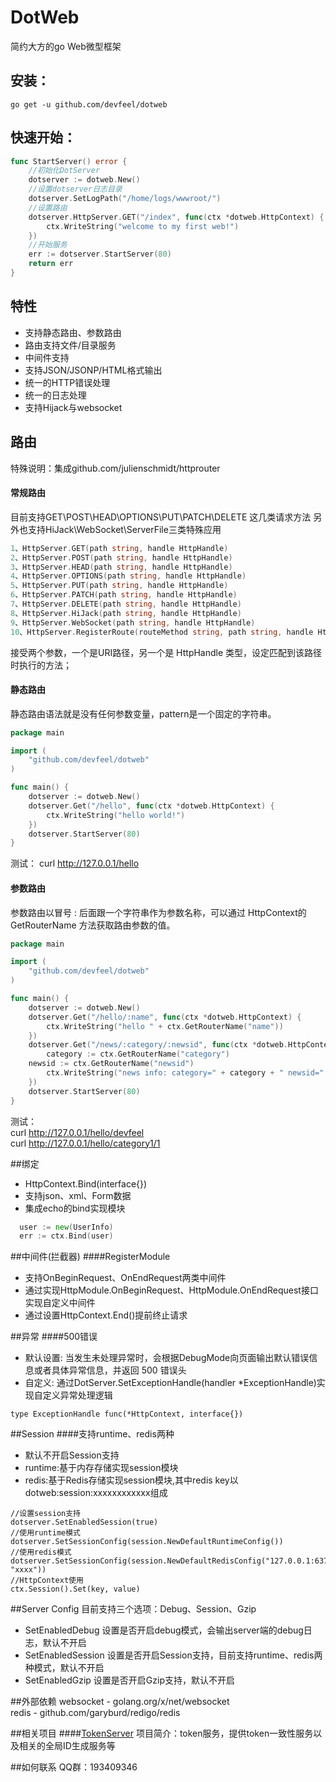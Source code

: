 # DotWeb
简约大方的go Web微型框架

## 安装：

```
go get -u github.com/devfeel/dotweb
```

## 快速开始：

```go
func StartServer() error {
	//初始化DotServer
	dotserver := dotweb.New()
	//设置dotserver日志目录
	dotserver.SetLogPath("/home/logs/wwwroot/")
	//设置路由
	dotserver.HttpServer.GET("/index", func(ctx *dotweb.HttpContext) {
		ctx.WriteString("welcome to my first web!")
	})
	//开始服务
	err := dotserver.StartServer(80)
	return err
}

```
## 特性
* 支持静态路由、参数路由
* 路由支持文件/目录服务
* 中间件支持
* 支持JSON/JSONP/HTML格式输出
* 统一的HTTP错误处理
* 统一的日志处理
* 支持Hijack与websocket

## 路由
特殊说明：集成github.com/julienschmidt/httprouter
#### 常规路由
目前支持GET\POST\HEAD\OPTIONS\PUT\PATCH\DELETE 这几类请求方法
另外也支持HiJack\WebSocket\ServerFile三类特殊应用
```go
1、HttpServer.GET(path string, handle HttpHandle)
2、HttpServer.POST(path string, handle HttpHandle)
3、HttpServer.HEAD(path string, handle HttpHandle)
4、HttpServer.OPTIONS(path string, handle HttpHandle)
5、HttpServer.PUT(path string, handle HttpHandle)
6、HttpServer.PATCH(path string, handle HttpHandle)
7、HttpServer.DELETE(path string, handle HttpHandle)
8、HttpServer.HiJack(path string, handle HttpHandle)
9、HttpServer.WebSocket(path string, handle HttpHandle)
10、HttpServer.RegisterRoute(routeMethod string, path string, handle HttpHandle)
```
接受两个参数，一个是URI路径，另一个是 HttpHandle 类型，设定匹配到该路径时执行的方法；
#### 静态路由
静态路由语法就是没有任何参数变量，pattern是一个固定的字符串。
```go
package main

import (
    "github.com/devfeel/dotweb"
)

func main() {
    dotserver := dotweb.New()
    dotserver.Get("/hello", func(ctx *dotweb.HttpContext) {
        ctx.WriteString("hello world!")
    })
    dotserver.StartServer(80)
}
```
测试：
curl http://127.0.0.1/hello
#### 参数路由
参数路由以冒号 : 后面跟一个字符串作为参数名称，可以通过 HttpContext的 GetRouterName 方法获取路由参数的值。
```go
package main

import (
    "github.com/devfeel/dotweb"
)

func main() {
    dotserver := dotweb.New()
    dotserver.Get("/hello/:name", func(ctx *dotweb.HttpContext) {
        ctx.WriteString("hello " + ctx.GetRouterName("name"))
    })
    dotserver.Get("/news/:category/:newsid", func(ctx *dotweb.HttpContext) {
    	category := ctx.GetRouterName("category")
	newsid := ctx.GetRouterName("newsid")
        ctx.WriteString("news info: category=" + category + " newsid=" + newsid)
    })
    dotserver.StartServer(80)
}
```
测试：
<br>curl http://127.0.0.1/hello/devfeel
<br>curl http://127.0.0.1/hello/category1/1


##绑定
* HttpContext.Bind(interface{})
* 支持json、xml、Form数据
* 集成echo的bind实现模块
```go
  user := new(UserInfo)
  err := ctx.Bind(user)

```

##中间件(拦截器)
####RegisterModule
* 支持OnBeginRequest、OnEndRequest两类中间件
* 通过实现HttpModule.OnBeginRequest、HttpModule.OnEndRequest接口实现自定义中间件
* 通过设置HttpContext.End()提前终止请求

##异常
####500错误
* 默认设置: 当发生未处理异常时，会根据DebugMode向页面输出默认错误信息或者具体异常信息，并返回 500 错误头
* 自定义: 通过DotServer.SetExceptionHandle(handler *ExceptionHandle)实现自定义异常处理逻辑
```
type ExceptionHandle func(*HttpContext, interface{})
```

##Session
####支持runtime、redis两种
* 默认不开启Session支持
* runtime:基于内存存储实现session模块
* redis:基于Redis存储实现session模块,其中redis key以dotweb:session:xxxxxxxxxxxx组成
```
//设置session支持
dotserver.SetEnabledSession(true)
//使用runtime模式
dotserver.SetSessionConfig(session.NewDefaultRuntimeConfig())
//使用redis模式
dotserver.SetSessionConfig(session.NewDefaultRedisConfig("127.0.0.1:6379", "xxxx"))
//HttpContext使用
ctx.Session().Set(key, value)
```

##Server Config
目前支持三个选项：Debug、Session、Gzip
* SetEnabledDebug 设置是否开启debug模式，会输出server端的debug日志，默认不开启
* SetEnabledSession 设置是否开启Session支持，目前支持runtime、redis两种模式，默认不开启
* SetEnabledGzip 设置是否开启Gzip支持，默认不开启

##外部依赖
websocket - golang.org/x/net/websocket
<br>
redis - github.com/garyburd/redigo/redis


##相关项目
####<a href="https://github.com/devfeel/tokenserver" target="_blank">TokenServer</a>
项目简介：token服务，提供token一致性服务以及相关的全局ID生成服务等


##如何联系
QQ群：193409346
